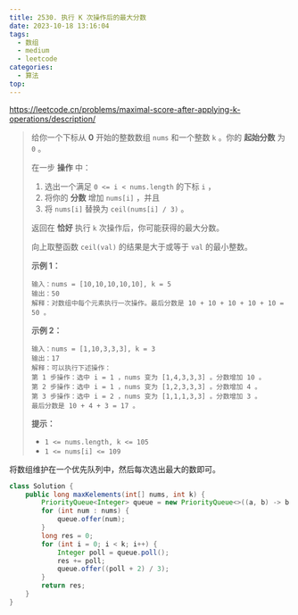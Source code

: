 ```yaml
---
title: 2530. 执行 K 次操作后的最大分数
date: 2023-10-18 13:16:04
tags:
  - 数组
  - medium
  - leetcode
categories:
  - 算法
top:
---
```


https://leetcode.cn/problems/maximal-score-after-applying-k-operations/description/

<!-- more -->

> 给你一个下标从 **0** 开始的整数数组 `nums` 和一个整数 `k` 。你的 **起始分数** 为 `0` 。
>
> 在一步 **操作** 中：
>
> 1. 选出一个满足 `0 <= i < nums.length` 的下标 `i` ，
> 2. 将你的 **分数** 增加 `nums[i]` ，并且
> 3. 将 `nums[i]` 替换为 `ceil(nums[i] / 3)` 。
>
> 返回在 **恰好** 执行 `k` 次操作后，你可能获得的最大分数。
>
> 向上取整函数 `ceil(val)` 的结果是大于或等于 `val` 的最小整数。
>
>  
>
> **示例 1：**
>
> ```
> 输入：nums = [10,10,10,10,10], k = 5
> 输出：50
> 解释：对数组中每个元素执行一次操作。最后分数是 10 + 10 + 10 + 10 + 10 = 50 。
> ```
>
> **示例 2：**
>
> ```
> 输入：nums = [1,10,3,3,3], k = 3
> 输出：17
> 解释：可以执行下述操作：
> 第 1 步操作：选中 i = 1 ，nums 变为 [1,4,3,3,3] 。分数增加 10 。
> 第 2 步操作：选中 i = 1 ，nums 变为 [1,2,3,3,3] 。分数增加 4 。
> 第 3 步操作：选中 i = 2 ，nums 变为 [1,1,1,3,3] 。分数增加 3 。
> 最后分数是 10 + 4 + 3 = 17 。
> ```
>
>  
>
> **提示：**
>
> - `1 <= nums.length, k <= 105`
> - `1 <= nums[i] <= 109`

将数组维护在一个优先队列中，然后每次选出最大的数即可。

```java
class Solution {
    public long maxKelements(int[] nums, int k) {
        PriorityQueue<Integer> queue = new PriorityQueue<>((a, b) -> b - a);
        for (int num : nums) {
            queue.offer(num);
        }
        long res = 0;
        for (int i = 0; i < k; i++) {
            Integer poll = queue.poll();
            res += poll;
            queue.offer((poll + 2) / 3);
        }
        return res;
    }
}
```

